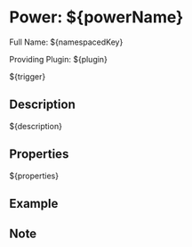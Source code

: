 # Power: ${powerName}

Full Name: ${namespacedKey}

Providing Plugin: ${plugin}

${trigger}

<!-- propertyDefaultTrigger:[Default Trigger: ${}. ] -->
<!-- propertyAvailableTrigger:[All available Trigger: ${}] -->
<!-- propertyImmutableTrigger:[Trigger: ${}] -->
<!-- propertyMarker:[**Is a marker power**.] -->
<!-- beginCustomHeader -->
<!-- endCustomHeader -->

## Description

${description}
<!-- beginCustomDescription -->
<!-- endCustomDescription -->

## Properties

<!-- propertyName:[* ${}\n\n] -->
<!-- propertyType:[  * Type: ${}\n] -->
<!-- propertyDefaultValue:[  * Default: ${}\n] -->
<!-- propertyRequired:[  * **Required**\n] -->
<!-- propertyDescription:[\n  ${}\n\n] -->
${properties}
<!-- beginCustomProperties -->
<!-- endCustomProperties -->

## Example

<!-- beginCustomExample -->
<!-- endCustomExample -->

## Note

<!-- beginCustomNote -->
<!-- endCustomNote -->